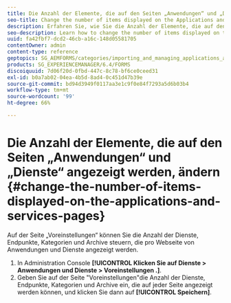 ```yaml
---
title: Die Anzahl der Elemente, die auf den Seiten „Anwendungen“ und „Dienste“ angezeigt werden, ändern
seo-title: Change the number of items displayed on the Applications and Services pages
description: Erfahren Sie, wie Sie die Anzahl der Elemente, die auf den Seiten „Anwendungen“ und „Dienste“ angezeigt werden, ändern.
seo-description: Learn how to change the number of items displayed on the Applications and Services pages.
uuid: fa42fbf7-dcd2-46cb-a16c-148d05581705
contentOwner: admin
content-type: reference
geptopics: SG_AEMFORMS/categories/importing_and_managing_applications_and_archives
products: SG_EXPERIENCEMANAGER/6.4/FORMS
discoiquuid: 7d06f20d-0fbd-447c-8c78-bf6ce0ceed31
exl-id: b0a7ab02-04ea-4b5d-8ad4-0c451d47b39e
source-git-commit: bd94d3949f0117aa3e1c9f0e84f7293a5d6b03b4
workflow-type: tm+mt
source-wordcount: '99'
ht-degree: 66%

---
```


# Die Anzahl der Elemente, die auf den Seiten „Anwendungen“ und „Dienste“ angezeigt werden, ändern {#change-the-number-of-items-displayed-on-the-applications-and-services-pages}

Auf der Seite „Voreinstellungen“ können Sie die Anzahl der Dienste, Endpunkte, Kategorien und Archive steuern, die pro Webseite von Anwendungen und Dienste angezeigt werden.

1. In Administration Console **[!UICONTROL Klicken Sie auf Dienste > Anwendungen und Dienste > Voreinstellungen .]**.
1. Geben Sie auf der Seite &quot;Voreinstellungen&quot;die Anzahl der Dienste, Endpunkte, Kategorien und Archive ein, die auf jeder Seite angezeigt werden können, und klicken Sie dann auf **[!UICONTROL Speichern]**.
